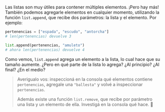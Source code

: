 Las listas son muy útiles para contener múltiples elementos. ¡Pero hay más! También podemos agregarle elementos en cualquier momento, utilizando la función `list.append`, que recibe dos parámetros: la lista y el elemento. Por ejemplo:

```python
pertenencias = ["espada", "escudo", "antorcha"]
# len(pertenencias) devuelve 3

list.append(pertenencias, "amuleto")
# ahora len(pertenencias) devuelve 4
```

Como vemos, `list.append` agrega un elemento a la lista, lo cual hace que su tamaño aumente. ¿Pero en qué parte de la lista lo agrega? ¿Al principio? ¿Al final? ¿En el medio?

> Averigualo vos: inspeccioná en la consola qué elementos contiene `pertenencias`, agregale una `"ballesta"` y volvé a inspeccionar `pertenencias`.
>
> Además existe una función `list.remove`, que recibe por parámetro una lista y un elemento de ella. Investigá en la consola qué hace. :eyes:
